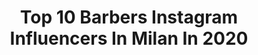 ---
title: Top 10 Barbers Instagram Influencers In Milan In 2020
description: >-
  Find top barbers Instagram influencers in Milan in 2020. Most popular hashtags: #barber #milano #barbershop #photoshoot.
platform: Instagram
profiles:
  - username: "kuco33"
    fullname: >-
      Juraj Kucka
    location: "Italy"
    followers: 223993
    engagement: 195
    commentsToLikes: 0.017059
    id: ck6u3l2f3yef60j71sqift2v8
    verified: true
    hashtags: "#zeny, #genova, #parmacalcio, #sansiro"
  - username: "fabioalisei"
    fullname: >-
      fabio alisei
    location: "Italy"
    followers: 121188
    engagement: 197
    commentsToLikes: 0.026434
    id: ck600sm8ae6z40i148tgov0yg
    verified: true
    hashtags: "#domenicabestiale, #mortenera, #luissepulveda, #slerfa"
  - username: "luigimarchinitattoos"
    fullname: >-
      Luigi Marchini Tattoos
    location: "Italy"
    followers: 40175
    engagement: 165
    commentsToLikes: 0.040013
    id: ck0w2kws2ovlg0i19l9au3lz8
    verified: false
    hashtags: "#tiki, #marquesan, #totalblack, #blackwork"
  - username: "maurositura"
    fullname: >-
      Mauro Situra
    location: "Italy"
    followers: 131857
    engagement: 157
    commentsToLikes: 0.040461
    id: ck0uavu0ed6xj0i192kj1pdqr
    verified: false
    hashtags: "#colors, #makeupartist, #2fase, #monday"
  - username: "stizzo_bestoftimes"
    fullname: >-
      STIZZO
    location: "Italy"
    followers: 84507
    engagement: 167
    commentsToLikes: 0.010137
    id: ck5qc1ygxoh0c0i119w913ql8
    verified: false
    hashtags: "#freehandtattoosketch, #alfa75, #bestoftimes"
  - username: "fabio_marelli"
    fullname: >-
      Fabio Marelli 🏳️‍🌈
    location: "Italy"
    followers: 11035
    engagement: 720
    commentsToLikes: 0.046284
    id: ck6u6b669eksq0j71mpxzshxc
    verified: false
    hashtags: "#weather, #homeworkout, #rainbow, #natura"
  - username: "fardinkasbkar"
    fullname: >-
      Hess Studio Turkiye
    location: "Italy"
    followers: 25298
    engagement: 388
    commentsToLikes: 0.023054
    id: ck9ha9c2ibnmk0j789sa6a0xx
    verified: false
    hashtags: "#argan, #arganoil, #industrial, #industrialdesign"
  - username: "nirkiopgabriele"
    fullname: >-
      Gabriele Boscaino
    location: "Italy"
    followers: 126077
    engagement: 606
    commentsToLikes: 0.006051
    id: ck55oidhp8eqx0i114vqiwayk
    verified: true
    hashtags: "#mongolfiera, #fitness, #travel, #stayhome"
  - username: "elviraljicevic"
    fullname: >-
      𝐄𝐥𝐯𝐢𝐫 𝐀𝐥𝐣𝐢𝐜𝐞𝐯𝐢𝐜🧿
    location: "Italy"
    followers: 148975
    engagement: 1497
    commentsToLikes: 0.010443
    id: ck8wg8x3cgxfa0j78wfkfzphc
    verified: false
    hashtags: "#modelling, #milan, #haircut, #magasine"
  - username: "carmelaingegno"
    fullname: >-
      CarmelaIngegno®
    location: "Italy"
    followers: 102436
    engagement: 177
    commentsToLikes: 0.094565
    id: ck6u6mbemgfme0j71j36gapzi
    verified: false
    hashtags: "#likes, #wedding, #interiordesign, #coffeeshop"
---